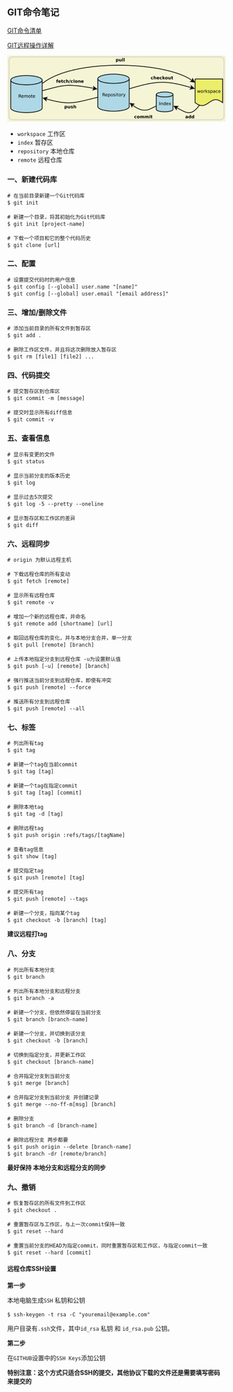 ## GIT命令笔记

[GIT命令清单](http://www.ruanyifeng.com/blog/2015/12/git-cheat-sheet.html)

[GIT远程操作详解](http://www.ruanyifeng.com/blog/2014/06/git_remote.html)

![](../images/git-img01.png)

- `workspace` 工作区
- `index` 暂存区
- `repository` 本地仓库
- `remote` 远程仓库





### 一、新建代码库

```nginx
# 在当前目录新建一个Git代码库
$ git init

# 新建一个目录，将其初始化为Git代码库
$ git init [project-name]

# 下载一个项目和它的整个代码历史
$ git clone [url]
```



### 二、配置

```nginx
# 设置提交代码时的用户信息
$ git config [--global] user.name "[name]"
$ git config [--global] user.email "[email address]"
```



### 三、增加/删除文件

```nginx
# 添加当前目录的所有文件到暂存区
$ git add .

# 删除工作区文件，并且将这次删除放入暂存区
$ git rm [file1] [file2] ...
```



### 四、代码提交

```nginx
# 提交暂存区到仓库区
$ git commit -m [message]

# 提交时显示所有diff信息
$ git commit -v
```



### 五、查看信息

```nginx
# 显示有变更的文件
$ git status

# 显示当前分支的版本历史
$ git log

# 显示过去5次提交
$ git log -5 --pretty --oneline

# 显示暂存区和工作区的差异
$ git diff
```



### 六、远程同步

```nginx
# origin 为默认远程主机

# 下载远程仓库的所有变动
$ git fetch [remote]

# 显示所有远程仓库
$ git remote -v

# 增加一个新的远程仓库，并命名
$ git remote add [shortname] [url]

# 取回远程仓库的变化，并与本地分支合并，单一分支
$ git pull [remote] [branch]

# 上传本地指定分支到远程仓库 -u为设置默认值
$ git push [-u] [remote] [branch]

# 强行推送当前分支到远程仓库，即使有冲突
$ git push [remote] --force

# 推送所有分支到远程仓库
$ git push [remote] --all
```



### 七、标签

```nginx
# 列出所有tag
$ git tag

# 新建一个tag在当前commit
$ git tag [tag]

# 新建一个tag在指定commit
$ git tag [tag] [commit]

# 删除本地tag
$ git tag -d [tag]

# 删除远程tag
$ git push origin :refs/tags/[tagName]

# 查看tag信息
$ git show [tag]

# 提交指定tag
$ git push [remote] [tag]

# 提交所有tag
$ git push [remote] --tags

# 新建一个分支，指向某个tag
$ git checkout -b [branch] [tag]
```

**建议远程打tag**



### 八、分支

```nginx
# 列出所有本地分支
$ git branch

# 列出所有本地分支和远程分支
$ git branch -a

# 新建一个分支，但依然停留在当前分支
$ git branch [branch-name]

# 新建一个分支，并切换到该分支
$ git checkout -b [branch]

# 切换到指定分支，并更新工作区
$ git checkout [branch-name]

# 合并指定分支到当前分支
$ git merge [branch]

# 合并指定分支到当前分支 并创建记录
$ git merge --no-ff-m[msg] [branch]

# 删除分支
$ git branch -d [branch-name]

# 删除远程分支 两步都要
$ git push origin --delete [branch-name] 
$ git branch -dr [remote/branch]
```

**最好保持 本地分支和远程分支的同步**



### 九、撤销

```nginx
# 恢复暂存区的所有文件到工作区
$ git checkout .

# 重置暂存区与工作区，与上一次commit保持一致
$ git reset --hard

# 重置当前分支的HEAD为指定commit，同时重置暂存区和工作区，与指定commit一致
$ git reset --hard [commit]

```



#### 远程仓库SSH设置

**第一步** 

本地电脑生成`SSH` 私钥和公钥

`$ ssh-keygen -t rsa -C "youremail@example.com"`

用户目录有`.ssh`文件，其中`id_rsa` 私钥 和 `id_rsa.pub` 公钥。

**第二步**

在`GITHUB`设置中的`SSH Keys`添加公钥



**特别注意：这个方式只适合SSH的提交，其他协议下载的文件还是需要填写密码来提交的**